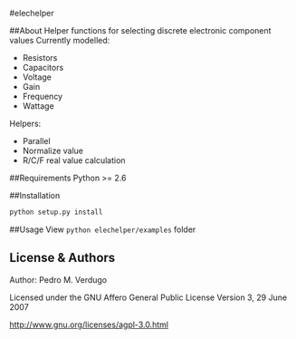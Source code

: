 #elechelper

##About
Helper functions for selecting discrete electronic component values
Currently modelled:
- Resistors
- Capacitors
- Voltage
- Gain
- Frequency
- Wattage

Helpers:
- Parallel
- Normalize value
- R/C/F real value calculation
 
##Requirements
Python >= 2.6

##Installation
```python
python setup.py install
```

##Usage
View ```python
elechelper/examples``` folder

License & Authors
-----------------
Author: Pedro M. Verdugo

Licensed under the GNU Affero General Public License Version 3, 29 June 2007

<http://www.gnu.org/licenses/agpl-3.0.html>
